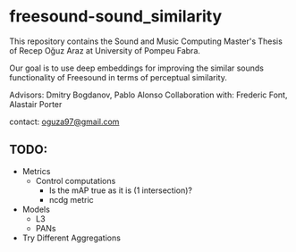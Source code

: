 # freesound-sound_similarity

This repository contains the Sound and Music Computing Master's Thesis of Recep Oğuz Araz at University of Pompeu Fabra.

Our goal is to use deep embeddings for improving the similar sounds functionality of Freesound in terms of perceptual similarity.

Advisors: Dmitry Bogdanov, Pablo Alonso
Collaboration with: Frederic Font, Alastair Porter

contact: oguza97@gmail.com

## TODO:
- Metrics
    - Control computations
        - Is the mAP true as it is (1 intersection)?
        - ncdg metric
- Models
    - L3
    - PANs
- Try Different Aggregations